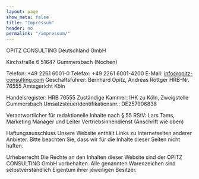 ```yaml
---
layout: page
show_meta: false
title: "Impressum"
header: no
permalink: "/impressum/"
---
```

OPITZ CONSULTING Deutschland GmbH

Kirchstraße 6
51647 Gummersbach (Nochen)

Telefon: +49 2261 6001-0
Telefax: +49 2261 6001-4200
E-Mail: info@opitz-consulting.com
Geschäftsführer: Bernhard Opitz, Andreas Röttger
HRB-Nr. 76555 Amtsgericht Köln

Handelsregister: HRB 76555
Zuständige Kammer: IHK zu Köln, Zweigstelle Gummersbach
Umsatzsteueridentifikationsnr.: DE257906838

Verantwortlicher für redaktionelle Inhalte nach § 55 RStV:
Lars Tams, Marketing Manager und Leiter Vertriebsinnendienst
(Anschrift wie oben)

Haftungsausschluss
Unsere Website enthält Links zu Internetseiten anderer Anbieter. Bitte beachten Sie, dass wir für die Inhalte dieser Seiten nicht haften.

Urheberrecht
Die Rechte an den Inhalten dieser Website sind der OPITZ CONSULTING GmbH vorbehalten.
Alle genannten Warenzeichen sind selbstverständlich Eigentum ihrer jeweiligen Besitzer.
